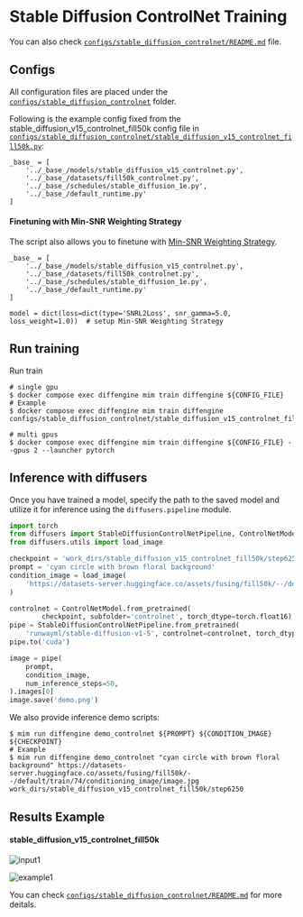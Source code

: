 # Stable Diffusion ControlNet Training

You can also check [`configs/stable_diffusion_controlnet/README.md`](../../../configs/stable_diffusion_controlnet/README.md) file.

## Configs

All configuration files are placed under the [`configs/stable_diffusion_controlnet`](../../../configs/stable_diffusion_controlnet/) folder.

Following is the example config fixed from the stable_diffusion_v15_controlnet_fill50k config file in [`configs/stable_diffusion_controlnet/stable_diffusion_v15_controlnet_fill50k.py`](../../../configs/stable_diffusion_controlnet/stable_diffusion_v15_controlnet_fill50k.py):

```
_base_ = [
    '../_base_/models/stable_diffusion_v15_controlnet.py',
    '../_base_/datasets/fill50k_controlnet.py',
    '../_base_/schedules/stable_diffusion_1e.py',
    '../_base_/default_runtime.py'
]
```

#### Finetuning with Min-SNR Weighting Strategy

The script also allows you to finetune with [Min-SNR Weighting Strategy](https://arxiv.org/abs/2303.09556).

```
_base_ = [
    '../_base_/models/stable_diffusion_v15_controlnet.py',
    '../_base_/datasets/fill50k_controlnet.py',
    '../_base_/schedules/stable_diffusion_1e.py',
    '../_base_/default_runtime.py'
]

model = dict(loss=dict(type='SNRL2Loss', snr_gamma=5.0, loss_weight=1.0))  # setup Min-SNR Weighting Strategy
```

## Run training

Run train

```
# single gpu
$ docker compose exec diffengine mim train diffengine ${CONFIG_FILE}
# Example
$ docker compose exec diffengine mim train diffengine configs/stable_diffusion_controlnet/stable_diffusion_v15_controlnet_fill50k.py

# multi gpus
$ docker compose exec diffengine mim train diffengine ${CONFIG_FILE} --gpus 2 --launcher pytorch
```

## Inference with diffusers

Once you have trained a model, specify the path to the saved model and utilize it for inference using the `diffusers.pipeline` module.

```py
import torch
from diffusers import StableDiffusionControlNetPipeline, ControlNetModel
from diffusers.utils import load_image

checkpoint = 'work_dirs/stable_diffusion_v15_controlnet_fill50k/step6250'
prompt = 'cyan circle with brown floral background'
condition_image = load_image(
    'https://datasets-server.huggingface.co/assets/fusing/fill50k/--/default/train/74/conditioning_image/image.jpg'
)

controlnet = ControlNetModel.from_pretrained(
        checkpoint, subfolder='controlnet', torch_dtype=torch.float16)
pipe = StableDiffusionControlNetPipeline.from_pretrained(
    'runwayml/stable-diffusion-v1-5', controlnet=controlnet, torch_dtype=torch.float16)
pipe.to('cuda')

image = pipe(
    prompt,
    condition_image,
    num_inference_steps=50,
).images[0]
image.save('demo.png')
```

We also provide inference demo scripts:

```
$ mim run diffengine demo_controlnet ${PROMPT} ${CONDITION_IMAGE} ${CHECKPOINT}
# Example
$ mim run diffengine demo_controlnet "cyan circle with brown floral background" https://datasets-server.huggingface.co/assets/fusing/fill50k/--/default/train/74/conditioning_image/image.jpg work_dirs/stable_diffusion_v15_controlnet_fill50k/step6250
```

## Results Example

#### stable_diffusion_v15_controlnet_fill50k

![input1](https://datasets-server.huggingface.co/assets/fusing/fill50k/--/default/train/74/conditioning_image/image.jpg)

![example1](https://github.com/okotaku/diffengine/assets/24734142/9cac6847-43d9-4816-a2e0-2ce08f79557b)

You can check [`configs/stable_diffusion_controlnet/README.md`](../../../configs/stable_diffusion_controlnet/README.md#results-example) for more deitals.

